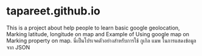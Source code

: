 # tapareet.github.io
This is a project about help people to learn basic google geolocation, Marking latitude, longitude on map and Example of Using google map on Marking property on map.
นี่เป็นโปรเจคตัวอย่างสำหรับการใช้ กูเกิล แมพ ในการแสดงข้อมูลจาก JSON
